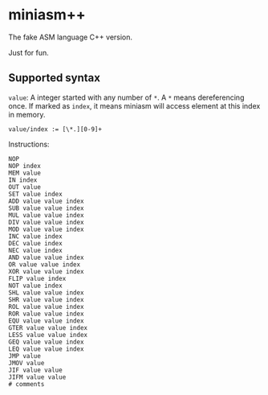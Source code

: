 # miniasm++
The fake ASM language C++ version.

Just for fun.

## Supported syntax
`value`: A integer started with any number of `*`. A `*` means dereferencing once.
If marked as `index`, it means miniasm will access element at this index in memory.

```
value/index := [\*.][0-9]+
```

Instructions:

```
NOP
NOP index
MEM value
IN index
OUT value
SET value index
ADD value value index
SUB value value index
MUL value value index
DIV value value index
MOD value value index
INC value index
DEC value index
NEC value index
AND value value index
OR value value index
XOR value value index
FLIP value index
NOT value index
SHL value value index
SHR value value index
ROL value value index
ROR value value index
EQU value value index
GTER value value index
LESS value value index
GEQ value value index
LEQ value value index
JMP value
JMOV value
JIF value value
JIFM value value
# comments
```
